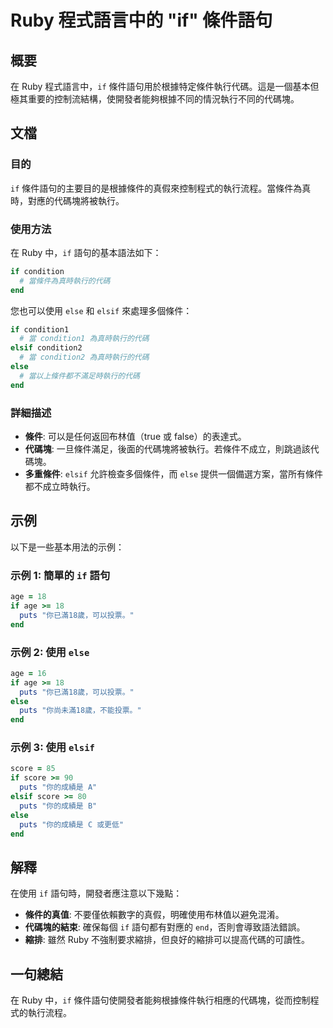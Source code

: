 <!--
Meta Description: # Ruby 程式語言中的 "if" 條件語句 ## 概要 在 Ruby 程式語言中，`if` 條件語句用於根據特定條件執行代碼。這是一個基本但極其重要的控制流結構，使開發者能夠根據不同的情況執行不同的代碼塊。 ## 文檔 ### 目的 `if` 條件語句的主要目的是根據條件的真假來控制程式的執行流...
Meta Keywords: ruby, end, else, puts, elsif
-->

# Ruby 程式語言中的 "if" 條件語句

## 概要
在 Ruby 程式語言中，`if` 條件語句用於根據特定條件執行代碼。這是一個基本但極其重要的控制流結構，使開發者能夠根據不同的情況執行不同的代碼塊。

## 文檔
### 目的
`if` 條件語句的主要目的是根據條件的真假來控制程式的執行流程。當條件為真時，對應的代碼塊將被執行。

### 使用方法
在 Ruby 中，`if` 語句的基本語法如下：

```ruby
if condition
  # 當條件為真時執行的代碼
end
```

您也可以使用 `else` 和 `elsif` 來處理多個條件：

```ruby
if condition1
  # 當 condition1 為真時執行的代碼
elsif condition2
  # 當 condition2 為真時執行的代碼
else
  # 當以上條件都不滿足時執行的代碼
end
```

### 詳細描述
- **條件**: 可以是任何返回布林值（true 或 false）的表達式。
- **代碼塊**: 一旦條件滿足，後面的代碼塊將被執行。若條件不成立，則跳過該代碼塊。
- **多重條件**: `elsif` 允許檢查多個條件，而 `else` 提供一個備選方案，當所有條件都不成立時執行。

## 示例
以下是一些基本用法的示例：

### 示例 1: 簡單的 `if` 語句
```ruby
age = 18
if age >= 18
  puts "你已滿18歲，可以投票。"
end
```

### 示例 2: 使用 `else`
```ruby
age = 16
if age >= 18
  puts "你已滿18歲，可以投票。"
else
  puts "你尚未滿18歲，不能投票。"
end
```

### 示例 3: 使用 `elsif`
```ruby
score = 85
if score >= 90
  puts "你的成績是 A"
elsif score >= 80
  puts "你的成績是 B"
else
  puts "你的成績是 C 或更低"
end
```

## 解釋
在使用 `if` 語句時，開發者應注意以下幾點：
- **條件的真值**: 不要僅依賴數字的真假，明確使用布林值以避免混淆。
- **代碼塊的結束**: 確保每個 `if` 語句都有對應的 `end`，否則會導致語法錯誤。
- **縮排**: 雖然 Ruby 不強制要求縮排，但良好的縮排可以提高代碼的可讀性。

## 一句總結
在 Ruby 中，`if` 條件語句使開發者能夠根據條件執行相應的代碼塊，從而控制程式的執行流程。